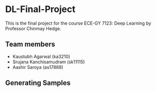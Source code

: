 # DL-Final-Project

This is the final project for the course ECE-GY 7123: Deep Learning by Professor Chinmay Hedge.

## Team members
- Kaustubh Agarwal (ka3210)
- Srujana Kanchisamudram (sk11115)
- Aashir Saroya (as17888)

## Generating Samples
